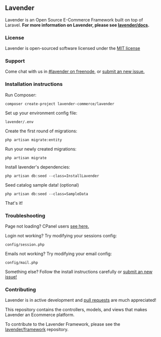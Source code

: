 ## Lavender

Lavender is an Open Source E-Commerce Framework built on top of Laravel. **For more information on Lavender, please see [lavender/docs](https://github.com/lavender/docs).**


### License

Lavender is open-sourced software licensed under the [MIT license](http://opensource.org/licenses/MIT)


### Support

Come chat with us in [#lavender on freenode](http://webchat.freenode.net/?channels=#lavender), or [submit an new issue.](https://github.com/lavender/lavender/issues/new)


### Installation instructions

Run Composer:

    composer create-project lavender-commerce/lavender
    
Set up your environment config file:

    lavender/.env

Create the first round of migrations:

    php artisan migrate:entity

Run your newly created migrations:

    php artisan migrate

Install lavender's dependencies:

    php artisan db:seed --class=InstallLavender
    
Seed catalog sample data! (optional)

    php artisan db:seed --class=SampleData

That's it!


### Troubleshooting

Page not loading? CPanel users [see here.](https://laracasts.com/discuss/channels/general-discussion/how-to-install-laravel-in-the-root-directory)

Login not working? Try modifying your sessions config:

    config/session.php

Emails not working? Try modifying your email config:

    config/mail.php

Something else? Follow the install instructions carefully or [submit an new issue!](https://github.com/lavender/lavender/issues/new)


### Contributing

Lavender is in active development and [pull requests](https://github.com/lavender/lavender/pulls) are much appreciated!

This repository contains the controllers, models, and views that makes Lavender an Ecommerce platform. 

To contribute to the Lavender Framework, please see the [lavender/framework](https://github.com/lavender/framework) repository.
